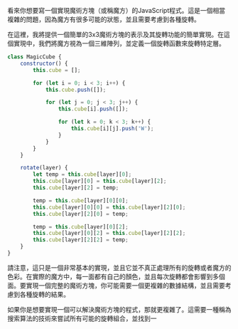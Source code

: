 看來你想要寫一個實現魔術方塊（或稱魔方）的JavaScript程式。這是一個相當複雜的問題，因為魔方有很多可能的狀態，並且需要考慮到各種旋轉。

在這裡，我將提供一個簡單的3x3魔術方塊的表示及其旋轉功能的簡單實現。在這個實現中，我們將魔方視為一個三維陣列，並定義一個旋轉函數來旋轉特定層。

```javascript
class MagicCube {
    constructor() {
        this.cube = [];

        for (let i = 0; i < 3; i++) {
            this.cube.push([]);

            for (let j = 0; j < 3; j++) {
                this.cube[i].push([]);

                for (let k = 0; k < 3; k++) {
                    this.cube[i][j].push('W');
                }
            }
        }
    }

    rotate(layer) {
        let temp = this.cube[layer][0];
        this.cube[layer][0] = this.cube[layer][2];
        this.cube[layer][2] = temp;

        temp = this.cube[layer][0][0];
        this.cube[layer][0][0] = this.cube[layer][2][0];
        this.cube[layer][2][0] = temp;

        temp = this.cube[layer][0][2];
        this.cube[layer][0][2] = this.cube[layer][2][2];
        this.cube[layer][2][2] = temp;
    }
}
```

請注意，這只是一個非常基本的實現，並且它並不真正處理所有的旋轉或者魔方的色彩。在實際的魔方中，每一面都有自己的顏色，並且每次旋轉都會影響到多個面。要實現一個完整的魔術方塊，你可能需要一個更複雜的數據結構，並且需要考慮到各種旋轉的結果。

如果你是想要實現一個可以解決魔術方塊的程式，那就更複雜了。這需要一種稱為搜索算法的技術來嘗試所有可能的旋轉組合，並找到一
